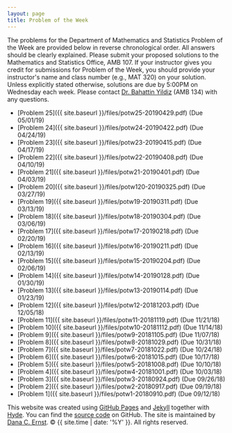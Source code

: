 ```yaml
---
layout: page
title: Problem of the Week
---
```


The problems for the Department of Mathematics and Statistics Problem of the Week are provided below in reverse chronological order. All answers should be clearly explained.  Please submit your proposed solutions to the Mathematics and Statistics Office, AMB 107.  If your instructor gives you credit for submissions for Problem of the Week, you should provide your instructor's name and class number (e.g., MAT 320) on your solution. Unless explicitly stated otherwise, solutions are due by 5:00PM on Wednesday each week. Please contact [Dr. Bahattin Yildiz](mailto:bahattin.yildiz@nau.edu) (AMB 134) with any questions.

- [Problem 25]({{ site.baseurl }}/files/potw25-20190429.pdf) (Due 05/01/19)
- [Problem 24]({{ site.baseurl }}/files/potw24-20190422.pdf) (Due 04/24/19)
- [Problem 23]({{ site.baseurl }}/files/potw23-20190415.pdf) (Due 04/17/19)
- [Problem 22]({{ site.baseurl }}/files/potw22-20190408.pdf) (Due 04/10/19)
- [Problem 21]({{ site.baseurl }}/files/potw21-20190401.pdf) (Due 04/03/19)
- [Problem 20]({{ site.baseurl }}/files/potw120-20190325.pdf) (Due 03/27/19)
- [Problem 19]({{ site.baseurl }}/files/potw19-20190311.pdf) (Due 03/13/19)
- [Problem 18]({{ site.baseurl }}/files/potw18-20190304.pdf) (Due 03/06/19)
- [Problem 17]({{ site.baseurl }}/files/potw17-20190218.pdf) (Due 02/20/19)
- [Problem 16]({{ site.baseurl }}/files/potw16-20190211.pdf) (Due 02/13/19)
- [Problem 15]({{ site.baseurl }}/files/potw15-20190204.pdf) (Due 02/06/19)
- [Problem 14]({{ site.baseurl }}/files/potw14-20190128.pdf) (Due 01/30/19)
- [Problem 13]({{ site.baseurl }}/files/potw13-20190114.pdf) (Due 01/23/19)
- [Problem 12]({{ site.baseurl }}/files/potw12-20181203.pdf) (Due 12/05/18)
- [Problem 11]({{ site.baseurl }}/files/potw11-20181119.pdf) (Due 11/21/18)
- [Problem 10]({{ site.baseurl }}/files/potw10-20181112.pdf) (Due 11/14/18)
- [Problem 9]({{ site.baseurl }}/files/potw9-20181105.pdf) (Due 11/07/18)
- [Problem 8]({{ site.baseurl }}/files/potw8-20181029.pdf) (Due 10/31/18)
- [Problem 7]({{ site.baseurl }}/files/potw7-20181022.pdf) (Due 10/24/18)
- [Problem 6]({{ site.baseurl }}/files/potw6-20181015.pdf) (Due 10/17/18)
- [Problem 5]({{ site.baseurl }}/files/potw5-20181008.pdf) (Due 10/10/18)
- [Problem 4]({{ site.baseurl }}/files/potw4-20181001.pdf) (Due 10/03/18)
- [Problem 3]({{ site.baseurl }}/files/potw3-20180924.pdf) (Due 09/26/18)
- [Problem 2]({{ site.baseurl }}/files/potw2-20180917.pdf) (Due 09/19/18)
- [Problem 1]({{ site.baseurl }}/files/potw1-20180910.pdf) (Due 09/12/18)

<p>This website was created using <a href="https://pages.github.com">GitHub Pages</a> and <a href="http://jekyllrb.com">Jekyll</a> together with <a href="http://hyde.getpoole.com">Hyde</a>. You can find the <a href="http://github.com/NAUMathStat/seminars">source code</a> on GitHub. The site is maintained by <a href="http://dcernst.github.io">Dana C. Ernst</a>. &copy; {{ site.time | date: '%Y' }}. All rights reserved.</p>
